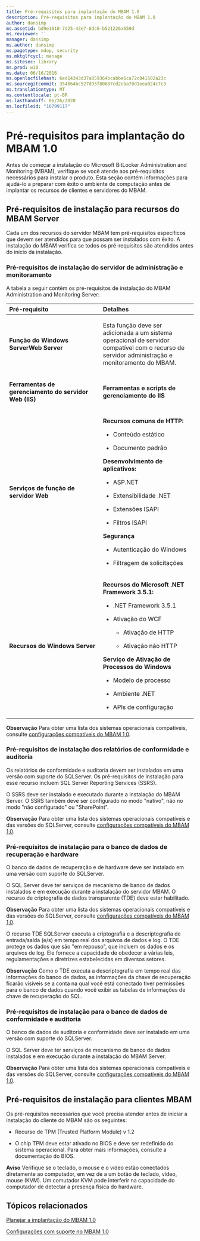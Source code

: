 ```yaml
---
title: Pré-requisitos para implantação do MBAM 1.0
description: Pré-requisitos para implantação do MBAM 1.0
author: dansimp
ms.assetid: bd9e1010-7d25-43e7-8dc6-b521226a659d
ms.reviewer: ''
manager: dansimp
ms.author: dansimp
ms.pagetype: mdop, security
ms.mktglfcycl: manage
ms.sitesec: library
ms.prod: w10
ms.date: 06/16/2016
ms.openlocfilehash: 6ed14343d37a859364bcabbe6ca72c041502a23c
ms.sourcegitcommit: 354664bc527d93f80687cd2eba70d1eea024c7c3
ms.translationtype: MT
ms.contentlocale: pt-BR
ms.lasthandoff: 06/26/2020
ms.locfileid: "10799117"
---
```

# Pré-requisitos para implantação do MBAM 1.0


Antes de começar a instalação do Microsoft BitLocker Administration and Monitoring (MBAM), verifique se você atende aos pré-requisitos necessários para instalar o produto. Esta seção contém informações para ajudá-lo a preparar com êxito o ambiente de computação antes de implantar os recursos de clientes e servidores do MBAM.

## Pré-requisitos de instalação para recursos do MBAM Server


Cada um dos recursos do servidor MBAM tem pré-requisitos específicos que devem ser atendidos para que possam ser instalados com êxito. A instalação do MBAM verifica se todos os pré-requisitos são atendidos antes do início da instalação.

### Pré-requisitos de instalação do servidor de administração e monitoramento

A tabela a seguir contém os pré-requisitos de instalação do MBAM Administration and Monitoring Server:

<table>
<colgroup>
<col width="50%" />
<col width="50%" />
</colgroup>
<thead>
<tr class="header">
<th align="left">Pré-requisito</th>
<th align="left">Detalhes</th>
</tr>
</thead>
<tbody>
<tr class="odd">
<td align="left"><p><strong>Função do Windows ServerWeb Server</strong></p></td>
<td align="left"><p>Esta função deve ser adicionada a um sistema operacional de servidor compatível com o recurso de servidor administração e monitoramento do MBAM.</p></td>
</tr>
<tr class="even">
<td align="left"><p><strong>Ferramentas de gerenciamento do servidor Web (IIS)</strong></p></td>
<td align="left"><p><strong>Ferramentas e scripts de gerenciamento do IIS</strong></p></td>
</tr>
<tr class="odd">
<td align="left"><p><strong>Serviços de função de servidor Web</strong></p></td>
<td align="left"><p><strong>Recursos comuns de HTTP:</strong></p>
<ul>
<li><p>Conteúdo estático</p></li>
<li><p>Documento padrão</p></li>
</ul>
<p><strong>Desenvolvimento de aplicativos:</strong></p>
<ul>
<li><p>ASP.NET</p></li>
<li><p>Extensibilidade .NET</p></li>
<li><p>Extensões ISAPI</p></li>
<li><p>Filtros ISAPI</p></li>
</ul>
<p><strong>Segurança</strong></p>
<ul>
<li><p>Autenticação do Windows</p></li>
<li><p>Filtragem de solicitações</p></li>
</ul></td>
</tr>
<tr class="even">
<td align="left"><p><strong>Recursos do Windows Server</strong></p></td>
<td align="left"><p><strong>Recursos do Microsoft .NET Framework 3.5.1:</strong></p>
<ul>
<li><p>.NET Framework 3.5.1</p></li>
<li><p>Ativação do WCF</p>
<ul>
<li><p>Ativação de HTTP</p></li>
<li><p>Ativação não HTTP</p></li>
</ul></li>
</ul>
<p><strong>Serviço de Ativação de Processos do Windows</strong></p>
<ul>
<li><p>Modelo de processo</p></li>
<li><p>Ambiente .NET</p></li>
<li><p>APIs de configuração</p></li>
</ul></td>
</tr>
</tbody>
</table>

 

**Observação**  Para obter uma lista dos sistemas operacionais compatíveis, consulte [configurações compatíveis do MBAM 1,0](mbam-10-supported-configurations.md).

 

### Pré-requisitos de instalação dos relatórios de conformidade e auditoria

Os relatórios de conformidade e auditoria devem ser instalados em uma versão com suporte do SQLServer. Os pré-requisitos de instalação para esse recurso incluem SQL Server Reporting Services (SSRS).

O SSRS deve ser instalado e executado durante a instalação do MBAM Server. O SSRS também deve ser configurado no modo "nativo", não no modo "não configurado" ou "SharePoint".

**Observação**  Para obter uma lista dos sistemas operacionais compatíveis e das versões do SQLServer, consulte [configurações compatíveis do MBAM 1,0](mbam-10-supported-configurations.md).

 

### Pré-requisitos de instalação para o banco de dados de recuperação e hardware

O banco de dados de recuperação e de hardware deve ser instalado em uma versão com suporte do SQLServer.

O SQL Server deve ter serviços de mecanismo de banco de dados instalados e em execução durante a instalação do servidor MBAM. O recurso de criptografia de dados transparente (TDE) deve estar habilitado.

**Observação**  Para obter uma lista dos sistemas operacionais compatíveis e das versões do SQLServer, consulte [configurações compatíveis do MBAM 1,0](mbam-10-supported-configurations.md).

 

O recurso TDE SQLServer executa a criptografia e a descriptografia de entrada/saída (e/s) em tempo real dos arquivos de dados e log. O TDE protege os dados que são "em repouso", que incluem os dados e os arquivos de log. Ele fornece a capacidade de obedecer a várias leis, regulamentações e diretrizes estabelecidas em diversos setores.

**Observação**  Como o TDE executa a descriptografia em tempo real das informações do banco de dados, as informações da chave de recuperação ficarão visíveis se a conta na qual você está conectado tiver permissões para o banco de dados quando você exibir as tabelas de informações de chave de recuperação do SQL.

 

### Pré-requisitos de instalação para o banco de dados de conformidade e auditoria

O banco de dados de auditoria e conformidade deve ser instalado em uma versão com suporte do SQLServer.

O SQL Server deve ter serviços de mecanismo de banco de dados instalados e em execução durante a instalação do MBAM Server.

**Observação**  Para obter uma lista dos sistemas operacionais compatíveis e das versões do SQLServer, consulte [configurações compatíveis do MBAM 1,0](mbam-10-supported-configurations.md).

 

## Pré-requisitos de instalação para clientes MBAM


Os pré-requisitos necessários que você precisa atender antes de iniciar a instalação do cliente do MBAM são os seguintes:

-   Recurso de TPM (Trusted Platform Module) v 1.2

-   O chip TPM deve estar ativado no BIOS e deve ser redefinido do sistema operacional. Para obter mais informações, consulte a documentação do BIOS.

**Aviso**  Verifique se o teclado, o mouse e o vídeo estão conectados diretamente ao computador, em vez de a um botão de teclado, vídeo, mouse (KVM). Um comutador KVM pode interferir na capacidade do computador de detectar a presença física do hardware.

 

## Tópicos relacionados


[Planejar a implantação do MBAM 1.0](planning-to-deploy-mbam-10.md)

[Configurações com suporte no MBAM 1.0](mbam-10-supported-configurations.md)

 

 






